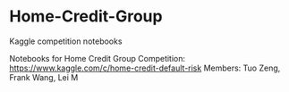 # Home-Credit-Group
Kaggle competition notebooks

Notebooks for Home Credit Group Competition: https://www.kaggle.com/c/home-credit-default-risk
Members: Tuo Zeng, Frank Wang, Lei M
